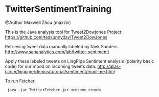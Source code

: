 TwitterSentimentTraining
========================
@Author Maxwell Zhou (maxziv)


This is the Java analysis tool for Tweet2Dowjones Project:
https://github.com/tedsunnyday/Tweet2DowJones

Retrieving tweet data manually labeled by Niek Sanders.
http://www.sananalytics.com/lab/twitter-sentiment/

Apply these labeled tweets on LingPipe Sentiment analysis (polarity basic code) for our mood on incoming tweets data.
http://alias-i.com/lingpipe/demos/tutorial/sentiment/read-me.html


To run Fetcher:

<code> java -jar TwitterFetcher.jar <resume_count> </code>


